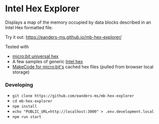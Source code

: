# Intel Hex Explorer

Displays a map of the memory occupied by data blocks described in an Intel Hex formatted file.

Try it out: https://eanders-ms.github.io/mb-hex-explorer/


Tested with
* [micro:bit universal hex](https://tech.microbit.org/software/spec-universal-hex/)
* A few samples of generic [Intel hex](https://en.wikipedia.org/wiki/Intel_HEX)
* [MakeCode for micro:bit's](https://makecode.microbit.org) cached hex files (pulled from browser local storage)


### Developing

* `git clone https://github.com/eanders-ms/mb-hex-explorer`
* `cd mb-hex-explorer`
* `npm install`
* `echo "PUBLIC_URL=http://localhost:3000" > .env.development.local`
* `npm run start`

